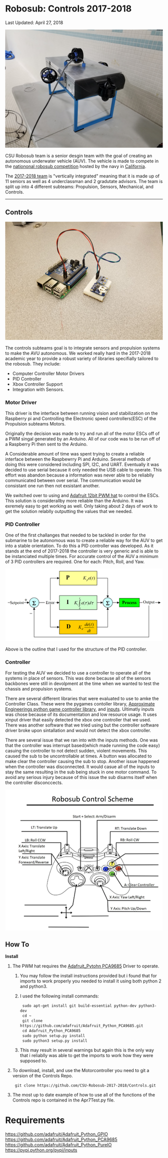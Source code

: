 Robosub: Controls 2017-2018
===========================
Last Updated: April 27, 2018

![](https://github.com/CSU-Robosub-2017-2018/Controls/blob/master/Pictures/20180328_211226.jpg "Robosub AUV Pool Test April 7, 2018")

CSU Robosub team is a senior desgin team with the goal of creating an autonomous underwater vehicle (AUV). The vehicle is made to compete in the [nationonal robosub competition](http://www.robonation.org/competition/robosub) hosted by the navy in [California](http://scripts.mit.edu/~orca/wiki/index.php?title=Transdec).

The [2017-2018 team](http://csuauv.colostate.edu/2017-2018/) is "vertically integrated" meaning that it is made up of 11 seniors as well as 4 underclassman and 2 gradutate advisors. The team is split up into 4 different subteams: Propulsion, Sensors, Mechanical, and Controls.

----

## Controls ##

![](https://github.com/CSU-Robosub-2017-2018/Controls/blob/master/Pictures/20180403_093831.jpg "Controls Hardware")

The controls subteams goal is to integrate sensors and propulsion systems to make the AVU autonomous. 
We worked really hard in the 2017-2018 academic year to provide a robust variety of libraries specifially tailored to the robosub. They include:
* Computer Controller Motor Drivers
* PID Controller
* Xbox Controller Support
* Integration with Sensors.

### Motor Driver ###
This driver is the interface between running vision and stabilization on the Raspberry pi and Controlling the Electronic speed controllers(ESC) of the Propulsion subteams Motors.

Originally the decision was made to try and run all of the motor ESCs off of a PWM singal generated by an Arduino. All of our code was to be run off of a Raspberry Pi then sent to the Arduino.

A Considerable amount of time was spent trying to create a reliable interface between the Raspbewrry Pi and Arduino. Several methods of doing this were considered including SPI, I2C, and UART. Eventually it was decided to use serial because it only needed the USB cable to operate. This effort was abandon because a information was never able to be reliablly communicated between over serial. The communication would be consistant one run then not exsistant another.

We switched over to using and [Adafruit 12bit PWM hat](https://www.adafruit.com/product/2327) to control the ESCs. This solution is considerallby more reliable than the Arduino. It was exremely easy to get working as well. Only taking about 2 days of work to get the solution relablly outputting the values that we needed.

### PID Controller ###
One of the first challanges that needed to be tackled in order for the submarine to be autonomous was to create a reliable way for the AUV to get into a stable orientation. To do this a PID controller was developed. As it stands at the end of 2017-2018 the controller is very generic and is able to be instanciated multiple times. For accurate control of the AUV a minimum of 3 PID controllers are required. One for each: Pitch, Roll, and Yaw.

![](https://github.com/CSU-Robosub-2017-2018/Controls/blob/master/Pictures/pid_control.png "PID Outline")

Above is the outline that I used for the structure of the PID controller.

### Controller ###
For testing the AUV we decided to use a controller to operate all of the systems in place of sensors. This was done because all of the sensors backbones were still in devolpment at the time when we wanted to test the chassis and propulsion systems.

There are several different libraries that were evaluated to use to amke the Controller Class. These were the pygames contoller library, [Approximate Engineerings python game controller library](https://approxeng.github.io/approxeng.input/), and [inputs](https://pypi.python.org/pypi/inputs). Ultimatly inputs was chose because of its documentation and low resource usage. It uses xinput driver that easily detected the xbox one controller that we used. There was another software that we tried using but the controller software driver broke upon sintallation and would not detect the xbox controller.

There are several issue that we ran into with the inputs methods. One was that the controller was interrupt based(which made running the code easy) casuing the controller to not detect sudden, violent movements. This caused the sub to be uncontrollable at times. A button was allocated to make clear the controller causing the sub to stop. Another issue happened when the controller was disconnected. It would casue all of the inputs to stay the same resulting in the sub being stuck in one motor command. To avoid any serious injury because of this issue the sub disarms itself when the controller disconccects.

![](https://github.com/CSU-Robosub-2017-2018/Controls/blob/master/Pictures/Robosub_Controller_Scheme.jpg "Game Controller Layout")


## How To ##
 __Install__
 
 1. The PWM hat requires the [Adafruit_Pytohn PCA9685](https://github.com/adafruit/Adafruit_Python_PCA9685) Driver to operate.
    1. You may follow the install instructions provided but i found that for imports to work properly you needed to install it using both python 2 and python3.
    2. I used the following install commands:
    
            sudo apt-get install git build-essential python-dev python3-dev
            cd ~
            git clone https://github.com/adafruit/Adafruit_Python_PCA9685.git
            cd Adafruit_Python_PCA9685
            sudo python setup.py install
            sudo python3 setup.py install
     
    3. This may result in several warnings but again this is the only way that i reliablly was able to get the imports to work how they were supposed to.
2. To download, install, and use the Motorcontroller you need to git a version of the Controls Repo.

        git clone https://github.com/CSU-Robosub-2017-2018/Controls.git
        
3. The most up to date example of how to use all of the functions of the Controls repo is contained in the Apr7Test.py file.
  



# Requirements
https://github.com/adafruit/Adafruit_Python_GPIO
https://github.com/adafruit/Adafruit_Python_PCA9685
https://github.com/adafruit/Adafruit_Python_PureIO
https://pypi.python.org/pypi/inputs
